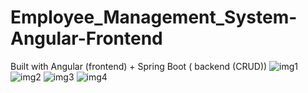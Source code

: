 # Employee_Management_System-Angular-Frontend
Built with Angular (frontend) + Spring Boot ( backend (CRUD))
![img1](https://user-images.githubusercontent.com/117496562/208440890-e4518708-8823-43da-b87a-62d20bec3714.png)
![img2](https://user-images.githubusercontent.com/117496562/208441142-a16c265b-2ec5-4b3e-8fad-b9f724e5815d.png)
![img3](https://user-images.githubusercontent.com/117496562/208441402-b14d3dc8-4dce-4640-a03a-ac906e91cf34.png)
![img4](https://user-images.githubusercontent.com/117496562/208441633-a8eb11d4-d241-40d4-b062-c6d83a559a72.png)
